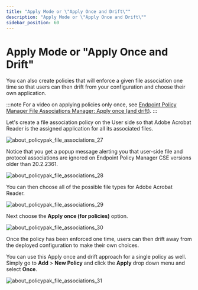 ```yaml
---
title: "Apply Mode or \"Apply Once and Drift\""
description: "Apply Mode or \"Apply Once and Drift\""
sidebar_position: 60
---
```


# Apply Mode or "Apply Once and Drift"

You can also create policies that will enforce a given file association one time so that users can
then drift from your configuration and choose their own application.

:::note
For a video on applying policies only once, see
[Endpoint Policy Manager File Associations Manager: Apply once (and drift)](/docs/endpointpolicymanager/fileassociationsmanager/videolearningcenter/gettingstarted/applyonce.md).
:::


Let's create a file association policy on the User side so that Adobe Acrobat Reader is the assigned
application for all its associated files.

![about_policypak_file_associations_27](/images/endpointpolicymanager/fileassociations/about_endpointpolicymanager_file_associations_27.webp)

Notice that you get a popup message alerting you that user-side file and protocol associations are
ignored on Endpoint Policy Manager CSE versions older than 20.2.2361.

![about_policypak_file_associations_28](/images/endpointpolicymanager/fileassociations/about_endpointpolicymanager_file_associations_28.webp)

You can then choose all of the possible file types for Adobe Acrobat Reader.

![about_policypak_file_associations_29](/images/endpointpolicymanager/fileassociations/about_endpointpolicymanager_file_associations_29.webp)

Next choose the **Apply once (for policies)** option.

![about_policypak_file_associations_30](/images/endpointpolicymanager/fileassociations/about_endpointpolicymanager_file_associations_30.webp)

Once the policy has been enforced one time, users can then drift away from the deployed
configuration to make their own choices.

You can use this Apply once and drift approach for a single policy as well. Simply go to **Add** >
**New Policy** and click the **Apply** drop down menu and select **Once**.

![about_policypak_file_associations_31](/images/endpointpolicymanager/fileassociations/about_endpointpolicymanager_file_associations_31.webp)
